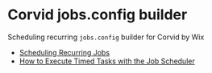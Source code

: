 # Corvid jobs.config builder

Scheduling recurring `jobs.config` builder for Corvid by Wix

- [Scheduling Recurring Jobs](https://support.wix.com/en/article/corvid-scheduling-recurring-jobs)
- [How to Execute Timed Tasks with the Job Scheduler](https://www.youtube.com/watch?v=l9r2SIvKnBM)
